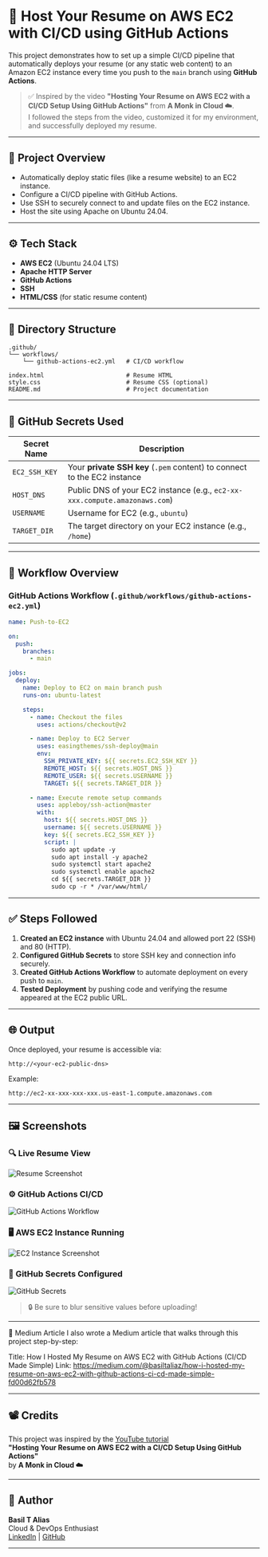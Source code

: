 # 🚀 Host Your Resume on AWS EC2 with CI/CD using GitHub Actions

This project demonstrates how to set up a simple CI/CD pipeline that automatically deploys your resume (or any static web content) to an Amazon EC2 instance every time you push to the `main` branch using **GitHub Actions**.

> ✅ Inspired by the video **"Hosting Your Resume on AWS EC2 with a CI/CD Setup Using GitHub Actions"** from **A Monk in Cloud ☁️**.  
> I followed the steps from the video, customized it for my environment, and successfully deployed my resume.

---

## 📌 Project Overview

- Automatically deploy static files (like a resume website) to an EC2 instance.
- Configure a CI/CD pipeline with GitHub Actions.
- Use SSH to securely connect to and update files on the EC2 instance.
- Host the site using Apache on Ubuntu 24.04.

---

## ⚙️ Tech Stack

- **AWS EC2** (Ubuntu 24.04 LTS)
- **Apache HTTP Server**
- **GitHub Actions**
- **SSH**
- **HTML/CSS** (for static resume content)

---

## 📁 Directory Structure

```text
.github/
└── workflows/
    └── github-actions-ec2.yml   # CI/CD workflow

index.html                       # Resume HTML
style.css                        # Resume CSS (optional)
README.md                        # Project documentation
```

---

## 🔐 GitHub Secrets Used

| Secret Name       | Description                                                              |
|-------------------|---------------------------------------------------------------------------|
| `EC2_SSH_KEY`     | Your **private SSH key** (`.pem` content) to connect to the EC2 instance |
| `HOST_DNS`        | Public DNS of your EC2 instance (e.g., `ec2-xx-xxx.compute.amazonaws.com`)|
| `USERNAME`        | Username for EC2 (e.g., `ubuntu`)                                         |
| `TARGET_DIR`      | The target directory on your EC2 instance (e.g., `/home`)   |

---

## 🚀 Workflow Overview

### GitHub Actions Workflow (`.github/workflows/github-actions-ec2.yml`)

```yaml
name: Push-to-EC2

on:
  push:
    branches:
      - main

jobs:
  deploy:
    name: Deploy to EC2 on main branch push
    runs-on: ubuntu-latest

    steps:
      - name: Checkout the files
        uses: actions/checkout@v2

      - name: Deploy to EC2 Server
        uses: easingthemes/ssh-deploy@main
        env:
          SSH_PRIVATE_KEY: ${{ secrets.EC2_SSH_KEY }}
          REMOTE_HOST: ${{ secrets.HOST_DNS }}
          REMOTE_USER: ${{ secrets.USERNAME }}
          TARGET: ${{ secrets.TARGET_DIR }}

      - name: Execute remote setup commands
        uses: appleboy/ssh-action@master
        with:
          host: ${{ secrets.HOST_DNS }}
          username: ${{ secrets.USERNAME }}
          key: ${{ secrets.EC2_SSH_KEY }}
          script: |
            sudo apt update -y
            sudo apt install -y apache2
            sudo systemctl start apache2
            sudo systemctl enable apache2
            cd ${{ secrets.TARGET_DIR }}
            sudo cp -r * /var/www/html/
```

---

## ✅ Steps Followed

1. **Created an EC2 instance** with Ubuntu 24.04 and allowed port 22 (SSH) and 80 (HTTP).
2. **Configured GitHub Secrets** to store SSH key and connection info securely.
3. **Created GitHub Actions Workflow** to automate deployment on every push to `main`.
4. **Tested Deployment** by pushing code and verifying the resume appeared at the EC2 public URL.

---

## 🌐 Output

Once deployed, your resume is accessible via:

```
http://<your-ec2-public-dns>
```

Example:

```
http://ec2-xx-xxx-xxx-xxx.us-east-1.compute.amazonaws.com
```

---

## 🖼️ Screenshots

### 🔍 Live Resume View

![Resume Screenshot](images/resume.png)

### ⚙️ GitHub Actions CI/CD

![GitHub Actions Workflow](images/workflows.png)

### 🖥️ AWS EC2 Instance Running

![EC2 Instance Screenshot](images/ec2.png)

### 🔐 GitHub Secrets Configured

![GitHub Secrets](images/secrets.png)

> 🔒 Be sure to blur sensitive values before uploading!

---

📝 Medium Article
I also wrote a Medium article that walks through this project step-by-step:

Title: How I Hosted My Resume on AWS EC2 with GitHub Actions (CI/CD Made Simple) 
Link: https://medium.com/@basiltaliaz/how-i-hosted-my-resume-on-aws-ec2-with-github-actions-ci-cd-made-simple-fd00d62fb578

---

## 📽️ Credits

This project was inspired by the [YouTube tutorial](https://www.youtube.com/watch?v=YBjrZZMXNe8)  
**"Hosting Your Resume on AWS EC2 with a CI/CD Setup Using GitHub Actions"**  
by **A Monk in Cloud ☁️**

---

## 🙌 Author

**Basil T Alias**  
Cloud & DevOps Enthusiast  
[LinkedIn](https://www.linkedin.com/in/basil-t-alias) | [GitHub](https://github.com/BasilTAlias)

---
